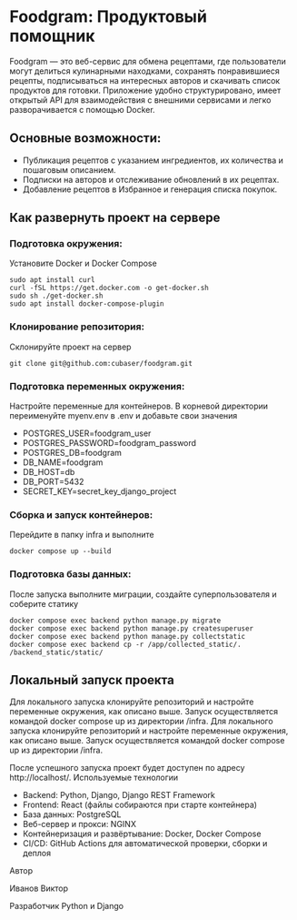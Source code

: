 # Foodgram: Продуктовый помощник

Foodgram — это веб-сервис для обмена рецептами, где пользователи могут делиться кулинарными находками, сохранять понравившиеся рецепты, подписываться на интересных авторов и скачивать список продуктов для готовки. Приложение удобно структурировано, имеет открытый API для взаимодействия с внешними сервисами и легко разворачивается с помощью Docker.

## Основные возможности:

* Публикация рецептов с указанием ингредиентов, их количества и пошаговым описанием.
* Подписки на авторов и отслеживание обновлений в их рецептах.
* Добавление рецептов в Избранное и генерация списка покупок.

## Как развернуть проект на сервере

### Подготовка окружения: 
Установите Docker и Docker Compose
```
sudo apt install curl
curl -fSL https://get.docker.com -o get-docker.sh
sudo sh ./get-docker.sh
sudo apt install docker-compose-plugin
```
### Клонирование репозитория: 
Склонируйте проект на сервер
```
git clone git@github.com:cubaser/foodgram.git
```
### Подготовка переменных окружения: 
Настройте переменные для контейнеров. В корневой директории переименуйте myenv.env в .env и добавьте свои значения

* POSTGRES_USER=foodgram_user
* POSTGRES_PASSWORD=foodgram_password
* POSTGRES_DB=foodgram
* DB_NAME=foodgram
* DB_HOST=db
* DB_PORT=5432
* SECRET_KEY=secret_key_django_project

### Сборка и запуск контейнеров: 
Перейдите в папку infra и выполните
```
docker compose up --build
```
### Подготовка базы данных: 
После запуска выполните миграции, создайте суперпользователя и соберите статику
```
docker compose exec backend python manage.py migrate
docker compose exec backend python manage.py createsuperuser
docker compose exec backend python manage.py collectstatic 
docker compose exec backend cp -r /app/collected_static/. /backend_static/static/
```
## Локальный запуск проекта

Для локального запуска клонируйте репозиторий и настройте переменные окружения, как описано выше. Запуск осуществляется командой docker compose up из директории /infra.
Для локального запуска клонируйте репозиторий и настройте переменные окружения, как описано выше. Запуск осуществляется командой docker compose up из директории /infra.

После успешного запуска проект будет доступен по адресу http://localhost/.
Используемые технологии

* Backend: Python, Django, Django REST Framework
* Frontend: React (файлы собираются при старте контейнера)
* База данных: PostgreSQL
* Веб-сервер и прокси: NGINX
* Контейнеризация и развёртывание: Docker, Docker Compose
* CI/CD: GitHub Actions для автоматической проверки, сборки и деплоя

Автор

Иванов Виктор

Разработчик Python и Django
